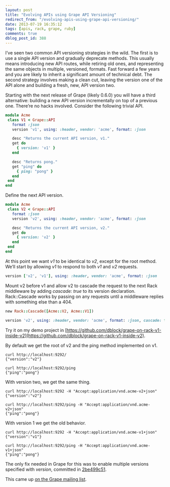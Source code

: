 ```yaml
---
layout: post
title: "Evolving APIs using Grape API Versioning"
redirect_from: "/evolving-apis-using-grape-api-versioning/"
date: 2013-07-19 16:35:12
tags: [apis, rack, grape, ruby]
comments: true
dblog_post_id: 388
---
```

I’ve seen two common API versioning strategies in the wild. The first is to use a single API version and gradually deprecate methods. This usually means introducing new API routes, while retiring old ones, and representing the same objects in multiple, versioned, formats. Fast forward a few years and you are likely to inherit a significant amount of technical debt. The second strategy involves making a clean cut, leaving the version one of the API alone and building a fresh, new, API version two.

Starting with the next release of Grape (likely 0.6.0) you will have a third alternative: building a new API version incrementally on top of a previous one. There’re no hacks involved. Consider the following trivial API.

```ruby
module Acme
 class V1 < Grape::API
   format :json
   version 'v1', using: :header, vendor: 'acme', format: :json

   desc "Returns the current API version, v1."
   get do
     { version: 'v1' }
   end

   desc "Returns pong."
   get "ping" do
     { ping: "pong" }
   end
 end
end
```

Define the next API version.

```ruby
module Acme
 class V2 < Grape::API
   format :json
   version 'v2', using: :header, vendor: 'acme', format: :json

   desc "Returns the current API version, v2."
   get do
     { version: 'v2' }
   end
 end
end
```

At this point we want _v1_ to be identical to _v2_, except for the root method. We’ll start by allowing _v1_ to respond to both _v1_ and _v2_ requests.

```ruby
version ['v2', 'v1'], using: :header, vendor: 'acme', format: :json
```

Mount v2 before v1 and allow v2 to cascade the request to the next Rack middleware by adding _cascade: true_ to its version declaration. Rack::Cascade works by passing on any requests until a middleware replies with something else than a 404.

```ruby
new Rack::Cascade([Acme::V2, Acme::V1])

version 'v2', using: :header, vendor: 'acme', format: :json, cascade: true
```

Try it on my demo project in [https://github.com/dblock/grape-on-rack-v1-inside-v2](https://github.com/dblock/grape-on-rack-v1-inside-v2).

By default we get the root of v2 and the ping method implemented on v1.

```
curl http://localhost:9292/
{"version":"v2"}

curl http://localhost:9292/ping
{"ping":"pong"}
```

With version two, we get the same thing.

```
curl http://localhost:9292 -H "Accept:application/vnd.acme-v2+json"
{"version":"v2"}

curl http://localhost:9292/ping -H "Accept:application/vnd.acme-v2+json"
{"ping":"pong"}
```

With version 1 we get the old behavior.

```
curl http://localhost:9292 -H "Accept:application/vnd.acme-v1+json"
{"version":"v1"}

curl http://localhost:9292/ping -H "Accept:application/vnd.acme-v1+json"
{"ping":"pong"}
```

The only fix needed in Grape for this was to enable multiple versions specified with _version_, committed in [2be499c51](https://github.com/intridea/grape/commit/2be499c51542e536e9e0bf7fd4e7587dd069e289).

This came up [on the Grape mailing list](https://groups.google.com/forum/?fromgroups#!topic/ruby-grape/yTQZtQmfxrs).
